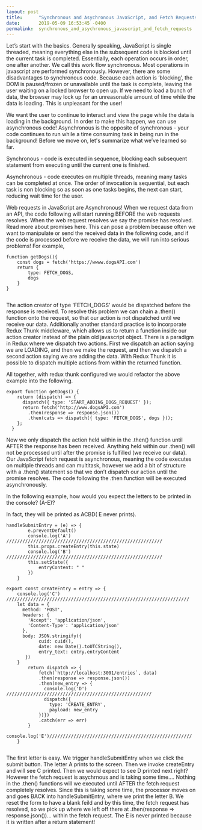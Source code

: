 ```yaml
---
layout: post
title:      "Synchronous and Asychronous JavaScript, and Fetch Requests"
date:       2019-05-09 16:53:45 -0400
permalink:  synchronous_and_asychronous_javascript_and_fetch_requests
---
```



Let’s start with the basics. Generally speaking, JavaScript is single threaded, meaning everything else in the subsequent code is blocked until the current task is completed. Essentially, each operation occurs in order, one after another.  We call this work flow synchronous. Most operations in javascript are performed synchronously. However, there are some disadvantages to synchronous code. Because each action is ‘blocking’, the DOM is paused/frozen or unavailable until the task is complete, leaving the user waiting on a locked browser to open up. If we need to load a bunch of data, the browser may lock up for an unreasonable amount of time while the data is loading. This is unpleasant for the user! 

We want the user to continue to interact and view the page while the data is loading in the background. In order to make this happen, we can use asynchronous code! Asynchronous is the opposite of synchronous - your code continues to run while a time consuming task in being run in the background! Before we move on, let's summarize what we’ve learned so far. 

Synchronous - code is executed in sequence, blocking each subsequent statement from executing until the current one is finished. 

Asynchronous - code executes on multiple threads, meaning many tasks can be completed at once. The order of invocation is sequential, but each task is non blocking so as soon as one tasks begins, the next can start, reducing wait time for the user. 

Web requests in JavaScript are Asynchronous! When we request data from an API, the code following will start running BEFORE the web requests resolves. When the web request resolves we say the promise has resolved. Read more about promises here. This can pose a problem because often we want to manipulate or send the received data in the following code, and if the code is processed before we receive the data, we will run into serious problems! For example, 

```
function getDogs(){
    const dogs = fetch('https://wwww.dogsAPI.com')
    return {
        type: FETCH_DOGS,
        dogs
    }
}


```



The action creator of type ‘FETCH_DOGS’ would be dispatched before the response is received. To resolve this problem we can chain a .then() function onto the request, so that our action is not dispatched until we receive our data. Additionally another standard practice is to incorporate Redux Thunk middleware, which allows us to return a function inside our action creator instead of the plain old javascript object. There is a paradigm in Redux where we dispatch two actions. First we dispatch an action saying we are LOADING, and then we make the request, and then we dispatch a second action saying we are adding the data. With Redux Thunk it is possible to dispatch multiple actions from within the returned function. 

All together, with redux thunk configured we would refactor the above example into the following.

```
export function getDogs() {
    return (dispatch) => {
      dispatch({ type: 'START_ADDING_DOGS_REQUEST' });
      return fetch('http://www.dogsAPI.com')
        .then(response => response.json())
        .then(cats => dispatch({ type: 'FETCH_DOGS', dogs }));
    };
  }

```

Now we only dispatch the action held within in the .then() function until AFTER the response has been received. Anything held within our .then() will not be processed until after the promise is fulfilled (we receive our data).  Our JavaScript fetch request is asynchronous, meaning the code executes on multiple threads and can multitask,  however we add a bit of structure with a .then() statement so that we don’t dispatch our action until the promise resolves. The code following the .then function will be executed asynchronously. 


In the following example, how would you expect the letters to be printed in the console? (A-E)? 

In fact, they will be printed as ACBD( E never prints).

```
handleSubmitEntry = (e) => {
        e.preventDefault()
        console.log('A') //////////////////////////////////////////////////////////
        this.props.createEntry(this.state)
        console.log('B') //////////////////////////////////////////////////////////
        this.setState({
            entryContent: " "
        })
    }
		
export const createEntry = entry => {
    console.log('C') ////////////////////////////////////////////////////////////////////
    let data = {
      method: 'POST',
      headers: {
        'Accept': 'application/json',
        'Content-Type': 'application/json'
      },
      body: JSON.stringify({
            cuid: cuid(),
            date: new Date().toUTCString(),
            entry_text: entry.entryContent
       })
    }  
        return dispatch => {
            fetch(`http://localhost:3001/entries`, data)
            .then(response => response.json())
            .then(new_entry => {
              console.log('D') //////////////////////////////////////////////////////
              dispatch({
                type: 'CREATE_ENTRY',
                payload: new_entry
            })})
            .catch(err => err)
        }
        console.log('E')/////////////////////////////////////////////////////
    }


```


The first letter is easy. We trigger handleSubmitEntry when we click the submit button. The letter A prints to the screen. Then we invoke createEntry and will see C printed. Then we would expect to see D printed next right? However the fetch request is asychrnous and is taking some time.... Nothing in the .then() functions will we executed until AFTER the fetch request completely resolves. Since this is taking some time, the processor moves on and goes BACK into handleSubmitEntry, where we print the letter B. We reset the form to have a blank feild and by this time, the fetch request has resolved, so we pick up where we left off there at .then(response => response.json())...  within the fetch request. The E is never printed because it is written after a return statement! 
 



